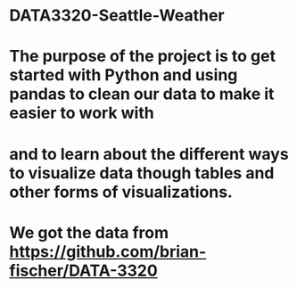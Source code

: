 # DATA3320-Seattle-Weather
# The purpose of the project is to get started with Python and using pandas to clean our data to make it easier to work with
# and to learn about the different ways to visualize data though tables and other forms of visualizations.
# We got the data from https://github.com/brian-fischer/DATA-3320
